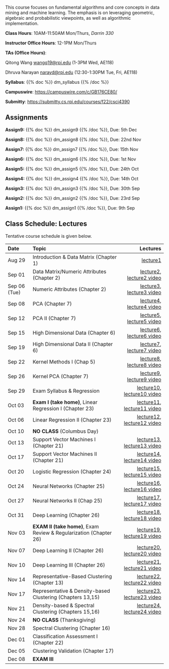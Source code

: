 <!--
.. title: CSCI4390-6390 Data Mining
.. slug: datamining
.. date: 2022-08-15 09:00:31 UTC-04:00
.. tags: 
.. category: 
.. link: 
.. description: 
.. has_math: True
.. type: text
-->

This course focuses on fundamental algorithms and core concepts in data
mining and machine learning. The emphasis is on leveraging geometric,
algebraic and probabilistic viewpoints, as well as algorithmic implementation.

**Class Hours**: 10AM-11:50AM Mon/Thurs, *Darrin 330* 

**Instructor Office Hours**: 12-1PM Mon/Thurs

**TAs (Office Hours)**: 

Qitong Wang <wangq19@rpi.edu> (1-3PM Wed, AE118)

Dhruva Narayan <narayd@rpi.edu> (12:30-1:30PM Tue, Fri, AE118)



**Syllabus**: {{% doc %}} dm_syllabus {{% /doc %}}

**Campuswire**: <https://campuswire.com/c/GB176CE80/>

**Submitty**: <https://submitty.cs.rpi.edu/courses/f22/csci4390>

## Assignments

**Assign9:** {{% doc %}} dm_assign9 {{% /doc %}}, Due: 5th Dec

**Assign8:** {{% doc %}} dm_assign8 {{% /doc %}}, Due: 22nd Nov

**Assign7:** {{% doc %}} dm_assign7 {{% /doc %}}, Due: 15th Nov

**Assign6:** {{% doc %}} dm_assign6 {{% /doc %}}, Due: 1st Nov

**Assign5:** {{% doc %}} dm_assign5 {{% /doc %}}, Due: 24th Oct

**Assign4:** {{% doc %}} dm_assign4 {{% /doc %}}, Due: 14th Oct

**Assign3:** {{% doc %}} dm_assign3 {{% /doc %}}, Due: 30th Sep

**Assign2:** {{% doc %}} dm_assign2 {{% /doc %}}, Due: 23rd Sep

**Assign1:** {{% doc %}} dm_assign1 {{% /doc %}}, Due: 9th Sep

## Class Schedule: Lectures 

Tentative course schedule is given below. 

| Date | Topic | Lectures |
| :--- | :---  | ---: |
|  Aug 29 |  Introduction & Data Matrix (Chapter 1) |[lecture1](http://www.cs.rpi.edu/~zaki/DMCOURSE/lectures/lecture1.pdf) |
|  Sep 01 |  Data Matrix/Numeric Attributes (Chapter 2) |[lecture2](http://www.cs.rpi.edu/~zaki/DMCOURSE/lectures/lecture2.pdf), [lecture2 video](http://www.cs.rpi.edu/~zaki/DMCOURSE/videos/lecture2/lecture2.html) |
|  Sep 06 (Tue) | Numeric Attributes (Chapter 2) | [lecture3](http://www.cs.rpi.edu/~zaki/DMCOURSE/lectures/lecture3.pdf), [lecture3 video](http://www.cs.rpi.edu/~zaki/DMCOURSE/videos/lecture3/lecture3.html)  |
|  Sep 08 |  PCA (Chapter 7)|[lecture4](http://www.cs.rpi.edu/~zaki/DMCOURSE/lectures/lecture4.pdf), [lecture4 video](http://www.cs.rpi.edu/~zaki/DMCOURSE/videos/lecture4/lecture4.html) |
|  Sep 12 |  PCA II (Chapter 7)  |[lecture5](http://www.cs.rpi.edu/~zaki/DMCOURSE/lectures/lecture5.pdf), [lecture5 video](http://www.cs.rpi.edu/~zaki/DMCOURSE/videos/lecture5/lecture5.html) |
|  Sep 15 |  High Dimensional Data (Chapter 6) |[lecture6](http://www.cs.rpi.edu/~zaki/DMCOURSE/lectures/lecture6.pdf), [lecture6 video](http://www.cs.rpi.edu/~zaki/DMCOURSE/videos/lecture6/lecture6.html) |
|  Sep 19 |  High Dimensional Data II (Chapter 6) | [lecture7](http://www.cs.rpi.edu/~zaki/DMCOURSE/lectures/lecture7.pdf), [lecture7 video](http://www.cs.rpi.edu/~zaki/DMCOURSE/videos/lecture7/lecture7.html) |
|  Sep 22 |  Kernel Methods I (Chap 5) | [lecture8](http://www.cs.rpi.edu/~zaki/DMCOURSE/lectures/lecture8.pdf), [lecture8 video](http://www.cs.rpi.edu/~zaki/DMCOURSE/videos/lecture8/lecture8.html)|
|  Sep 26 |  Kernel PCA (Chapter 7) | [lecture9](http://www.cs.rpi.edu/~zaki/DMCOURSE/lectures/lecture9.pdf), [lecture9 video](http://www.cs.rpi.edu/~zaki/DMCOURSE/videos/lecture9/lecture9.html)||
|  Sep 29 |  Exam Syllabus & Regression | [lecture10](http://www.cs.rpi.edu/~zaki/DMCOURSE/lectures/lecture10.pdf), [lecture10 video](http://www.cs.rpi.edu/~zaki/DMCOURSE/videos/lecture10/lecture10.html)  |
|  Oct 03 |  **Exam I (take home)**, Linear Regression I (Chapter 23) |[lecture11](http://www.cs.rpi.edu/~zaki/DMCOURSE/lectures/lecture11.pdf), [lecture11 video](http://www.cs.rpi.edu/~zaki/DMCOURSE/videos/lecture11/lecture11.html)  |
|  Oct 06 |  Linear Regression II (Chapter 23) |[lecture12](http://www.cs.rpi.edu/~zaki/DMCOURSE/lectures/lecture12.pdf), [lecture12 video](http://www.cs.rpi.edu/~zaki/DMCOURSE/videos/lecture12/lecture12.html) |
|  Oct 10 |  **NO CLASS** (Columbus Day) |  |
|  Oct 13 |  Support Vector Machines I (Chapter 21) |[lecture13](http://www.cs.rpi.edu/~zaki/DMCOURSE/lectures/lecture13.pdf), [lecture13 video](http://www.cs.rpi.edu/~zaki/DMCOURSE/videos/lecture13/lecture13.html)|
|  Oct 17 |  Support Vector Machines II (Chapter 21) |[lecture14](http://www.cs.rpi.edu/~zaki/DMCOURSE/lectures/lecture14.pdf), [lecture14 video](http://www.cs.rpi.edu/~zaki/DMCOURSE/videos/lecture14/lecture14.html) |
|  Oct 20 |  Logistic Regression (Chapter 24) |[lecture15](http://www.cs.rpi.edu/~zaki/DMCOURSE/lectures/lecture15.pdf), [lecture15 video](http://www.cs.rpi.edu/~zaki/DMCOURSE/videos/lecture15/lecture15.html) |
|  Oct 24 |  Neural Networks (Chapter 25) |[lecture16](http://www.cs.rpi.edu/~zaki/DMCOURSE/lectures/lecture16.pdf), [lecture16 video](http://www.cs.rpi.edu/~zaki/DMCOURSE/videos/lecture16/lecture16.html) |
|  Oct 27 |  Neural Networks II (Chap 25)   | [lecture17](http://www.cs.rpi.edu/~zaki/DMCOURSE/lectures/lecture17.pdf), [lecture17 video](http://www.cs.rpi.edu/~zaki/DMCOURSE/videos/lecture17/lecture17.html)|
|  Oct 31 |  Deep Learning (Chapter 26) | [lecture18](http://www.cs.rpi.edu/~zaki/DMCOURSE/lectures/lecture18.pdf), [lecture18 video](http://www.cs.rpi.edu/~zaki/DMCOURSE/videos/lecture18/lecture18.html)|
|  Nov 03 |  **EXAM II (take home)**, Exam Review & Regularization (Chapter 26) | [lecture19](http://www.cs.rpi.edu/~zaki/DMCOURSE/lectures/lecture19.pdf), [lecture19 video](http://www.cs.rpi.edu/~zaki/DMCOURSE/videos/lecture19/lecture19.html) |
|  Nov 07 |  Deep Learning II (Chapter 26)| [lecture20](http://www.cs.rpi.edu/~zaki/DMCOURSE/lectures/lecture20.pdf), [lecture20 video](http://www.cs.rpi.edu/~zaki/DMCOURSE/videos/lecture20/lecture20.html)|
|  Nov 10 |  Deep Learning III (Chapter 26)  |[lecture21](http://www.cs.rpi.edu/~zaki/DMCOURSE/lectures/lecture21.pdf), [lecture21 video](http://www.cs.rpi.edu/~zaki/DMCOURSE/videos/lecture21/lecture21.html) |
|  Nov 14 |  Representative-Based Clustering (Chapter 13)  |[lecture22](http://www.cs.rpi.edu/~zaki/DMCOURSE/lectures/lecture22.pdf), [lecture22 video](http://www.cs.rpi.edu/~zaki/DMCOURSE/videos/lecture22/lecture22.html)  |
|  Nov 17 |  Representative & Density-based Clustering (Chapters  13,15) | [lecture23](http://www.cs.rpi.edu/~zaki/DMCOURSE/lectures/lecture23.pdf), [lecture23 video](http://www.cs.rpi.edu/~zaki/DMCOURSE/videos/lecture23/lecture23.html)|
|  Nov 21 |  Density-based & Spectral Clustering (Chapters 15,16) | [lecture24](http://www.cs.rpi.edu/~zaki/DMCOURSE/lectures/lecture24.pdf), [lecture24 video](http://www.cs.rpi.edu/~zaki/DMCOURSE/videos/lecture24/lecture24.html)|
|  Nov 24 |  **NO CLASS** (Thanksgiving) |  |
|  Nov 28 |  Spectral Clustering (Chapter 16) | |
|  Dec 01 |  Classification Assessment I (Chapter 22) | |
|  Dec 05 |  Clustering Validation (Chapter 17) | |
|  Dec 08 |  **EXAM III**  ||
